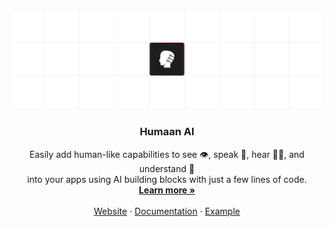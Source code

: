 <p align="center">
  <a href="https://humaan.ai">
   <img src="https://github.com/humaan-ai/.github/blob/main/profile/humaan-ai.png" alt="Logo">
  </a>
  <h3 align="center">Humaan AI</h3>
  <p align="center">
    Easily add human-like capabilities to see 👁️, speak 👄, hear 👂🏼, and understand 💭 <br />into your apps using AI building blocks with just a few lines of code.
    <br />
    <a href="https://humaan.ai"><strong>Learn more »</strong></a>
    <br />
    <br />
    <a href="https://humaan.ai">Website</a>
    ·
    <a href="https://humaan.ai/docs">Documentation</a>
    ·
    <a href="https://github.com/humaan-ai/examples">Example</a>
  </p>
</p>
